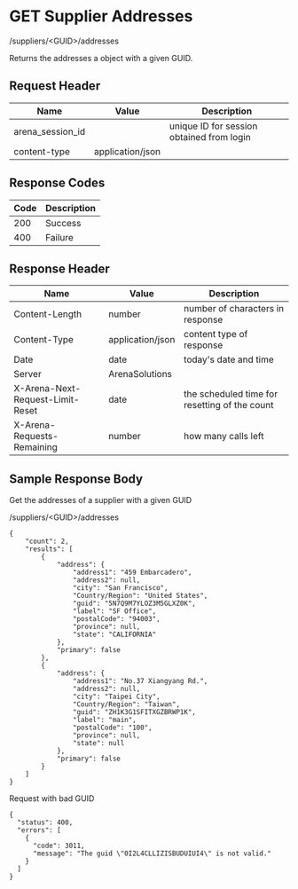 # GET Supplier Addresses


/suppliers/&lt;GUID&gt;/addresses

Returns the addresses a  object with a given GUID.

## Request Header

| Name | Value | Description |
|  --- |  --- |  --- | 
| arena_session_id |   | unique ID for session obtained from login |
| content\-type | application/json |   |

## Response Codes

| Code | Description |
|  --- |  --- | 
| 200 | Success |
| 400 | Failure |

## Response Header

| Name | Value | Description |
|  --- |  --- |  --- | 
| Content\-Length | number | number of characters in response |
| Content\-Type | application/json | content type of response |
| Date | date | today's date and time |
| Server | ArenaSolutions |   |
| X\-Arena\-Next\-Request\-Limit\-Reset  | date | the scheduled time for resetting of the count |
| X\-Arena\-Requests\-Remaining  | number | how many calls left |

## Sample Response Body
Get the addresses of a  supplier with a given GUID



/suppliers/&lt;GUID&gt;/addresses

```
{
    "count": 2,
    "results": [
        {
            "address": {
                "address1": "459 Embarcadero",
                "address2": null,
                "city": "San Francisco",
                "Country/Region": "United States",
                "guid": "5N7Q9M7YLOZ3M5GLXZ0K",
                "label": "SF Office",
                "postalCode": "94003",
                "province": null,
                "state": "CALIFORNIA"
            },
            "primary": false
        },
        {
            "address": {
                "address1": "No.37 Xiangyang Rd.",
                "address2": null,
                "city": "Taipei City",
                "Country/Region": "Taiwan",
                "guid": "ZH1K3G1SFITXGZBRWP1K",
                "label": "main",
                "postalCode": "100",
                "province": null,
                "state": null
            },
            "primary": false
        }
    ]
}    
```
Request with bad GUID

```
{
  "status": 400,
  "errors": [
    {
      "code": 3011,
      "message": "The guid \"0I2L4CLLIZISBUDUIUI4\" is not valid."
    }
  ]
}
```
